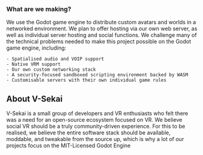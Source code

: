### What are we making?

We use the Godot game engine to distribute custom avatars and worlds in a networked environment. We plan to offer hosting via our own web server, as well as individual server hosting and social functions. We challenge many of the technical problems needed to make this project possible on the Godot game engine, including:

    - Spatialised audio and VOIP support
    - Native VRM support
    - Our own custom networking stack
    - A security-focused sandboxed scripting environment backed by WASM
    - Customisable servers with their own individual game rules

## About V-Sekai

V-Sekai is a small group of developers and VR enthusiasts who felt there was a need for an open-source ecosystem focused on VR. We believe social VR should be a truly community-driven experience. For this to be realised, we believe the entire software stack should be available, moddable, and tweakable from the source up, which is why a lot of our projects focus on the MIT-Licensed Godot Engine

